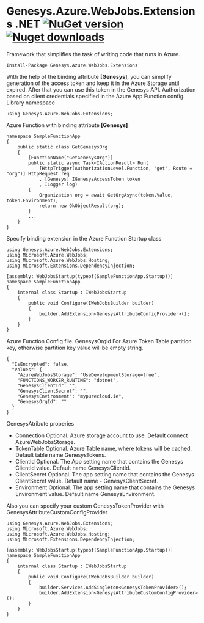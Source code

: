 # Genesys.Azure.WebJobs.Extensions .NET [![NuGet version](https://badge.fury.io/nu/Genesys.Azure.WebJobs.Extensions.svg)](https://www.nuget.org/packages/Genesys.Azure.WebJobs.Extensions) [![Nuget downloads](https://img.shields.io/nuget/dt/Genesys.Azure.WebJobs.Extensions)](https://www.nuget.org/packages/Genesys.Azure.WebJobs.Extensions)

Framework that simplifies the task of writing code that runs in Azure.

```{"language":"csharp"}
Install-Package Genesys.Azure.WebJobs.Extensions
```
With the help of the binding attribute **[Genesys]**, you can simplify generation of the access token and keep it in the Azure Storage until expired.  After that you can use this token in the Genesys API.
Authorization based on client credentials specified in the Azure App Function config.
Library namespace
```{"language":"csharp"}
using Genesys.Azure.WebJobs.Extensions;
```
Azure Function with binding attribute **[Genesys]**
```{"language":"csharp"}
namespace SampleFunctionApp
{
    public static class GetGenesysOrg
    {
        [FunctionName("GetGenesysOrg")]
        public static async Task<IActionResult> Run(
            [HttpTrigger(AuthorizationLevel.Function, "get", Route = "org")] HttpRequest req
            , [Genesys] IGenesysAccessToken token
            , ILogger log)
        {
            Organization org = await GetOrgAsync(token.Value, token.Environment);
            return new OkObjectResult(org);
        }
        ...
    }
}
```

Specify binding extension in the Azure Function Startup class
```{"language":"csharp"}
using Genesys.Azure.WebJobs.Extensions;
using Microsoft.Azure.WebJobs;
using Microsoft.Azure.WebJobs.Hosting;
using Microsoft.Extensions.DependencyInjection;

[assembly: WebJobsStartup(typeof(SampleFunctionApp.Startup))]
namespace SampleFunctionApp
{
    internal class Startup : IWebJobsStartup
    {
        public void Configure(IWebJobsBuilder builder)
        {
            builder.AddExtension<GenesysAttributeConfigProvider>();
        }
    }
}
```
Azure Function Config file. GenesysOrgId For Azure Token Table partition key, otherwise partition key value will be empty string.
```{"language":"csharp"}
{
  "IsEncrypted": false,
  "Values": {
    "AzureWebJobsStorage": "UseDevelopmentStorage=true",
    "FUNCTIONS_WORKER_RUNTIME": "dotnet",
    "GenesysClientId": "",
    "GenesysClientSecret": "",
    "GenesysEnvironment": "mypurecloud.ie",
    "GenesysOrgId": ""
  }
}
```

GenesysAtribute properies
- Connection Optional. Azure storage account to use. Default connect AzureWebJobsStorage.
- TokenTable Optional. Azure Table name, where tokens will be cached. Default table name GenesysTokens.
- ClientId Optional. The App setting name that contains the Genesys ClientId value. Default name GenesysClientId.
- ClientSecret Optional. The app setting name that contains the Genesys ClientSecret value. Default name - GenesysClientSecret.
- Environment Optional. The app setting name that contains the Genesys Environment value. Default name GenesysEnvironment.

Also you can specify your custom GenesysTokenProvider with GenesysAttributeCustomConfigProvider
```{"language":"csharp"}
using Genesys.Azure.WebJobs.Extensions;
using Microsoft.Azure.WebJobs;
using Microsoft.Azure.WebJobs.Hosting;
using Microsoft.Extensions.DependencyInjection;

[assembly: WebJobsStartup(typeof(SampleFunctionApp.Startup))]
namespace SampleFunctionApp
{
    internal class Startup : IWebJobsStartup
    {
        public void Configure(IWebJobsBuilder builder)
        {
            builder.Services.AddSingleton<GenesysTokenProvider>();
            builder.AddExtension<GenesysAttributeCustomConfigProvider>();
        }
    }
}
```


